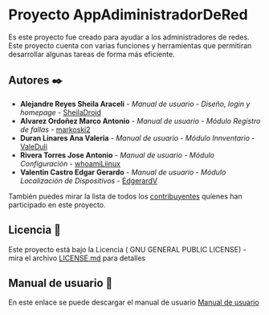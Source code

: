 # Proyecto AppAdiministradorDeRed

Es este proyecto fue creado para ayudar a los administradores de redes. Este proyecto cuenta con varias funciones y herramientas que permitiran desarrollar algunas tareas de forma más eficiente.

## Autores ✒️
* **Alejandre Reyes Sheila Araceli** - *Manual de usuario* - *Diseño, login y homepage* - [SheilaDroid](https://github.com/SheilaDroid)
* **Alvarez Ordoñez Marco Antonio** - *Manual de usuario* - *Módulo Registro de fallas* - [markoski2](https://github.com/markoski2)
* **Duran Linares Ana Valeria** - *Manual de usuario* - *Módulo Innventario* - [ValeDuli](https://github.com/ValeDuli)
* **Rivera Torres Jose Antonio** - *Manual de usuario* - *Módulo Configuración* - [whoamiLiinux](https://github.com/whoamiLiinux)
* **Valentin Castro Edgar Gerardo** - *Manual de usuario* - *Módulo Localización de Dispositivos* - [EdgerardV](https://github.com/EdgerardV)

También puedes mirar la lista de todos los [contribuyentes](https://github.com/your/project/contributors) quíenes han participado en este proyecto. 

## Licencia 📄
Este proyecto está bajo la Licencia ( GNU GENERAL PUBLIC LICENSE) - mira el archivo [LICENSE.md](LICENSE) para detalles

## Manual de usuario 📄
En este enlace se puede descargar el manual de usuario [Manual de usuario](https://docs.google.com/document/d/18bzOoG3pksT3C837LgXfDWbu_cMmYhW0L8T5sm_FMm4/edit)
